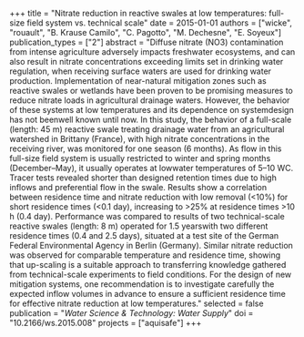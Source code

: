 +++
title = "Nitrate reduction in reactive swales at low temperatures: full-size field system vs. technical scale"
date = 2015-01-01
authors = ["wicke", "rouault", "B. Krause Camilo", "C. Pagotto", "M. Dechesne", "E. Soyeux"]
publication_types = ["2"]
abstract = "Diffuse nitrate (NO3) contamination from intense agriculture adversely impacts freshwater ecosystems, and can also result in nitrate concentrations exceeding limits set in drinking water regulation, when receiving surface waters are used for drinking water production. Implementation of near-natural mitigation zones such as reactive swales or wetlands have been proven to be promising measures to reduce nitrate loads in agricultural drainage waters. However, the behavior of these systems at low temperatures and its dependence on systemdesign has not beenwell known until now. In this study, the behavior of a full-scale (length: 45 m) reactive swale treating drainage water from an agricultural watershed in Brittany (France), with high nitrate concentrations in the receiving river, was monitored for one season (6 months). As flow in this full-size field system is usually restricted to winter and spring months (December–May), it usually operates at lowwater temperatures of 5–10 WC. Tracer tests revealed shorter than designed retention times due to high inflows and preferential flow in the swale. Results show a correlation between residence time and nitrate reduction with low removal (<10%) for short residence times (<0.1 day), increasing to >25% at residence times >10 h (0.4 day). Performance was compared to results of two technical-scale reactive swales (length: 8 m) operated for 1.5 yearswith two different residence times (0.4 and 2.5 days), situated at a test site of the German Federal Environmental Agency in Berlin (Germany). Similar nitrate reduction was observed for comparable temperature and residence time, showing that up-scaling is a suitable approach to transferring knowledge gathered from technical-scale experiments to field conditions. For the design of new mitigation systems, one recommendation is to investigate carefully the expected inflow volumes in advance to ensure a sufficient residence time for effective nitrate reduction at low temperatures."
selected = false
publication = "*Water Science & Technology: Water Supply*"
doi = "10.2166/ws.2015.008"
projects = ["aquisafe"]
+++

